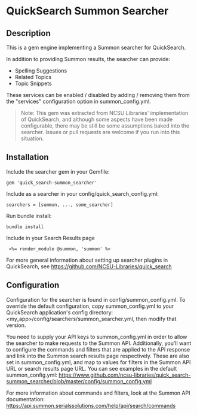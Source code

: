 # QuickSearch Summon Searcher

## Description

This is a gem engine implementing a Summon searcher for QuickSearch.

In addition to providing Summon results, the searcher can provide:

* Spelling Suggestions
* Related Topics
* Topic Snippets

These services can be enabled / disabled by adding / removing them from the "services" configuration option in summon_config.yml.

> Note: This gem was extracted from NCSU Libraries' implementation of QuickSearch, and although some aspects have been made configurable, there may be still be some assumptions baked into the searcher. Issues or pull requests are welcome if you run into this situation.


## Installation

Include the searcher gem in your Gemfile:

    gem 'quick_search-summon_searcher'

Include as a searcher in your config/quick_search_config.yml:

    searchers = [summon, ..., some_searcher]

Run bundle install:

    bundle install

Include in your Search Results page

     <%= render_module @summon, 'summon' %>

For more general information about setting up searcher plugins in QuickSearch, see https://github.com/NCSU-Libraries/quick_search

## Configuration

Configuration for the searcher is found in config/summon_config.yml. To override the default configuration, copy summon_config.yml to your QuickSearch application's config directory: <my_app>/config/searchers/summon_searcher.yml, then modify that version.

You need to supply your API keys to summon_config.yml in order to allow the searcher to make requests to the Summon API. Additionally, you'll want to configure the commands and filters that are applied to the API response and link into the Summon search results page respectively. These are also set in summon_config.yml, and map to values for filters in the Summon API URL or search results page URL. You can see examples in the default summon_config.yml: https://www.github.com/ncsu-libraries/quick_search-summon_searcher/blob/master/config/summon_config.yml

For more information about commands and filters, look at the Summon API documentation: https://api.summon.serialssolutions.com/help/api/search/commands

